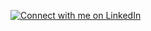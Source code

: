 <p align="center">
  
  [![Connect with me on LinkedIn](https://img.shields.io/badge/LinkedIn-0077B5?style=for-the-badge&logo=linkedin&goColor=white)](https://www.linkedin.com/in/ronald-beltr%C3%A1n-9b39ba258/)
